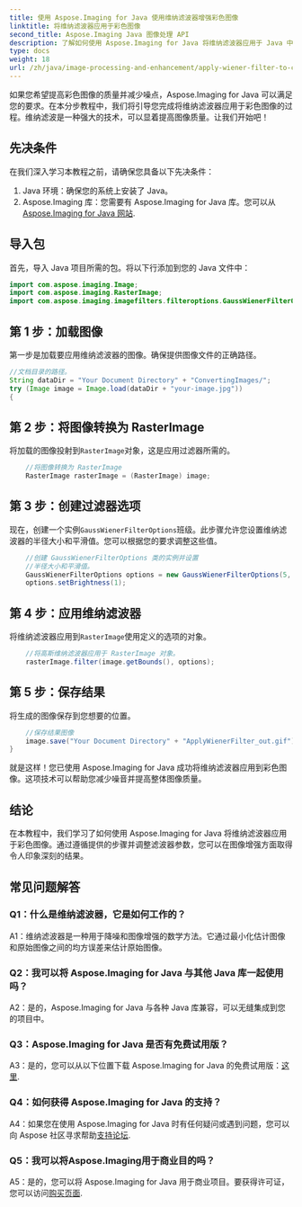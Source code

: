```yaml
---
title: 使用 Aspose.Imaging for Java 使用维纳滤波器增强彩色图像
linktitle: 将维纳滤波器应用于彩色图像
second_title: Aspose.Imaging Java 图像处理 API
description: 了解如何使用 Aspose.Imaging for Java 将维纳滤波器应用于 Java 中的彩色图像。轻松提高图像质量并减少噪音。
type: docs
weight: 18
url: /zh/java/image-processing-and-enhancement/apply-wiener-filter-to-colored-images/
---
```

如果您希望提高彩色图像的质量并减少噪点，Aspose.Imaging for Java 可以满足您的要求。在本分步教程中，我们将引导您完成将维纳滤波器应用于彩色图像的过程。维纳滤波是一种强大的技术，可以显着提高图像质量。让我们开始吧！

## 先决条件

在我们深入学习本教程之前，请确保您具备以下先决条件：

1. Java 环境：确保您的系统上安装了 Java。
2.  Aspose.Imaging 库：您需要有 Aspose.Imaging for Java 库。您可以从[Aspose.Imaging for Java 网站](https://releases.aspose.com/imaging/java/).

## 导入包

首先，导入 Java 项目所需的包。将以下行添加到您的 Java 文件中：

```java
import com.aspose.imaging.Image;
import com.aspose.imaging.RasterImage;
import com.aspose.imaging.imagefilters.filteroptions.GaussWienerFilterOptions;
```

## 第 1 步：加载图像

第一步是加载要应用维纳滤波器的图像。确保提供图像文件的正确路径。

```java
//文档目录的路径。
String dataDir = "Your Document Directory" + "ConvertingImages/";
try (Image image = Image.load(dataDir + "your-image.jpg"))
{
```

## 第 2 步：将图像转换为 RasterImage

将加载的图像投射到`RasterImage`对象，这是应用过滤器所需的。

```java
    //将图像转换为 RasterImage
    RasterImage rasterImage = (RasterImage) image;
```

## 第 3 步：创建过滤器选项

现在，创建一个实例`GaussWienerFilterOptions`班级。此步骤允许您设置维纳滤波器的半径大小和平滑值。您可以根据您的要求调整这些值。

```java
    //创建 GaussWienerFilterOptions 类的实例并设置
    //半径大小和平滑值。
    GaussWienerFilterOptions options = new GaussWienerFilterOptions(5, 1.5);
    options.setBrightness(1);
```

## 第 4 步：应用维纳滤波器

将维纳滤波器应用到`RasterImage`使用定义的选项的对象。

```java
    //将高斯维纳滤波器应用于 RasterImage 对象。
    rasterImage.filter(image.getBounds(), options);
```

## 第 5 步：保存结果

将生成的图像保存到您想要的位置。

```java
    //保存结果图像
    image.save("Your Document Directory" + "ApplyWienerFilter_out.gif");
}
```

就是这样！您已使用 Aspose.Imaging for Java 成功将维纳滤波器应用到彩色图像。这项技术可以帮助您减少噪音并提高整体图像质量。

## 结论

在本教程中，我们学习了如何使用 Aspose.Imaging for Java 将维纳滤波器应用于彩色图像。通过遵循提供的步骤并调整滤波器参数，您可以在图像增强方面取得令人印象深刻的结果。

## 常见问题解答

### Q1：什么是维纳滤波器，它是如何工作的？

A1：维纳滤波器是一种用于降噪和图像增强的数学方法。它通过最小化估计图像和原始图像之间的均方误差来估计原始图像。

### Q2：我可以将 Aspose.Imaging for Java 与其他 Java 库一起使用吗？

A2：是的，Aspose.Imaging for Java 与各种 Java 库兼容，可以无缝集成到您的项目中。

### Q3：Aspose.Imaging for Java 是否有免费试用版？

 A3：是的，您可以从以下位置下载 Aspose.Imaging for Java 的免费试用版：[这里](https://releases.aspose.com/).

### Q4：如何获得 Aspose.Imaging for Java 的支持？

 A4：如果您在使用 Aspose.Imaging for Java 时有任何疑问或遇到问题，您可以向 Aspose 社区寻求帮助[支持论坛](https://forum.aspose.com/).

### Q5：我可以将Aspose.Imaging用于商业目的吗？

A5：是的，您可以将 Aspose.Imaging for Java 用于商业项目。要获得许可证，您可以访问[购买页面](https://purchase.aspose.com/buy).